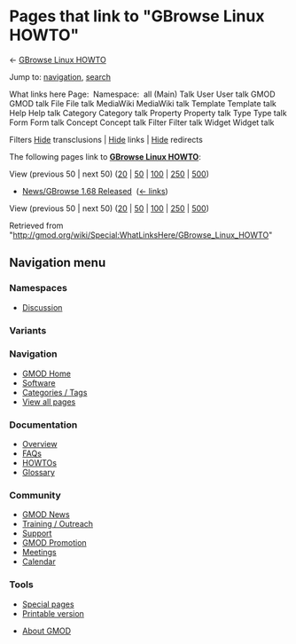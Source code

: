 <div id="mw-page-base" class="noprint">

</div>

<div id="mw-head-base" class="noprint">

</div>

<div id="content" class="mw-body" role="main">

<span id="top"></span>

<div id="mw-js-message" style="display:none;">

</div>



# <span dir="auto">Pages that link to "GBrowse Linux HOWTO"</span>

<div id="bodyContent">

<div id="contentSub">

←
<a href="/mediawiki/index.php?title=GBrowse_Linux_HOWTO&amp;redirect=no"
class="mw-redirect" title="GBrowse Linux HOWTO">GBrowse Linux HOWTO</a>

</div>

<div id="jump-to-nav" class="mw-jump">

Jump to: [navigation](#mw-navigation), [search](#p-search)

</div>

<div id="mw-content-text">

What links here Page:  Namespace:  all (Main) Talk User User talk GMOD
GMOD talk File File talk MediaWiki MediaWiki talk Template Template talk
Help Help talk Category Category talk Property Property talk Type Type
talk Form Form talk Concept Concept talk Filter Filter talk Widget
Widget talk

Filters
[Hide](/mediawiki/index.php?title=Special:WhatLinksHere/GBrowse_Linux_HOWTO&hidetrans=1 "Special:WhatLinksHere/GBrowse Linux HOWTO")
transclusions \|
[Hide](/mediawiki/index.php?title=Special:WhatLinksHere/GBrowse_Linux_HOWTO&hidelinks=1 "Special:WhatLinksHere/GBrowse Linux HOWTO")
links \|
[Hide](/mediawiki/index.php?title=Special:WhatLinksHere/GBrowse_Linux_HOWTO&hideredirs=1 "Special:WhatLinksHere/GBrowse Linux HOWTO")
redirects

The following pages link to
**<a href="/wiki/GBrowse_Linux_HOWTO" class="mw-redirect"
title="GBrowse Linux HOWTO">GBrowse Linux HOWTO</a>**:

View (previous 50 \| next 50)
([20](/mediawiki/index.php?title=Special:WhatLinksHere/GBrowse_Linux_HOWTO&limit=20 "Special:WhatLinksHere/GBrowse Linux HOWTO")
\|
[50](/mediawiki/index.php?title=Special:WhatLinksHere/GBrowse_Linux_HOWTO&limit=50 "Special:WhatLinksHere/GBrowse Linux HOWTO")
\|
[100](/mediawiki/index.php?title=Special:WhatLinksHere/GBrowse_Linux_HOWTO&limit=100 "Special:WhatLinksHere/GBrowse Linux HOWTO")
\|
[250](/mediawiki/index.php?title=Special:WhatLinksHere/GBrowse_Linux_HOWTO&limit=250 "Special:WhatLinksHere/GBrowse Linux HOWTO")
\|
[500](/mediawiki/index.php?title=Special:WhatLinksHere/GBrowse_Linux_HOWTO&limit=500 "Special:WhatLinksHere/GBrowse Linux HOWTO"))

- [News/GBrowse 1.68
  Released](/wiki/News/GBrowse_1.68_Released "News/GBrowse 1.68 Released")
  ‎ <span class="mw-whatlinkshere-tools">([←
  links](/mediawiki/index.php?title=Special:WhatLinksHere&target=News%2FGBrowse+1.68+Released "Special:WhatLinksHere"))</span>

View (previous 50 \| next 50)
([20](/mediawiki/index.php?title=Special:WhatLinksHere/GBrowse_Linux_HOWTO&limit=20 "Special:WhatLinksHere/GBrowse Linux HOWTO")
\|
[50](/mediawiki/index.php?title=Special:WhatLinksHere/GBrowse_Linux_HOWTO&limit=50 "Special:WhatLinksHere/GBrowse Linux HOWTO")
\|
[100](/mediawiki/index.php?title=Special:WhatLinksHere/GBrowse_Linux_HOWTO&limit=100 "Special:WhatLinksHere/GBrowse Linux HOWTO")
\|
[250](/mediawiki/index.php?title=Special:WhatLinksHere/GBrowse_Linux_HOWTO&limit=250 "Special:WhatLinksHere/GBrowse Linux HOWTO")
\|
[500](/mediawiki/index.php?title=Special:WhatLinksHere/GBrowse_Linux_HOWTO&limit=500 "Special:WhatLinksHere/GBrowse Linux HOWTO"))

</div>

<div class="printfooter">

Retrieved from
"<http://gmod.org/wiki/Special:WhatLinksHere/GBrowse_Linux_HOWTO>"

</div>

<div id="catlinks" class="catlinks catlinks-allhidden">

</div>

<div class="visualClear">

</div>

</div>

</div>

<div id="mw-navigation">

## Navigation menu

<div id="mw-head">



<div id="left-navigation">

<div id="p-namespaces" class="vectorTabs" role="navigation"
aria-labelledby="p-namespaces-label">

### Namespaces


- <span id="ca-talk"><a
  href="/mediawiki/index.php?title=Talk:GBrowse_Linux_HOWTO&amp;action=edit&amp;redlink=1"
  accesskey="t"
  title="Discussion about the content page [t]">Discussion</a></span>

</div>

<div id="p-variants" class="vectorMenu emptyPortlet" role="navigation"
aria-labelledby="p-variants-label">

### 

### Variants[](#)

<div class="menu">

</div>

</div>

</div>





</div>

</div>

</div>

<div id="mw-panel">

<div id="p-logo" role="banner">

<a href="/wiki/Main_Page"
style="background-image: url(http://gmod.org/images/GMOD-cogs.png);"
title="Visit the main page"></a>

</div>

<div id="p-Navigation" class="portal" role="navigation"
aria-labelledby="p-Navigation-label">

### Navigation

<div class="body">

- <span id="n-GMOD-Home">[GMOD Home](/wiki/Main_Page)</span>
- <span id="n-Software">[Software](/wiki/GMOD_Components)</span>
- <span id="n-Categories-.2F-Tags">[Categories /
  Tags](/wiki/Categories)</span>
- <span id="n-View-all-pages">[View all
  pages](/wiki/Special:AllPages)</span>

</div>

</div>

<div id="p-Documentation" class="portal" role="navigation"
aria-labelledby="p-Documentation-label">

### Documentation

<div class="body">

- <span id="n-Overview">[Overview](/wiki/Overview)</span>
- <span id="n-FAQs">[FAQs](/wiki/Category:FAQ)</span>
- <span id="n-HOWTOs">[HOWTOs](/wiki/Category:HOWTO)</span>
- <span id="n-Glossary">[Glossary](/wiki/Glossary)</span>

</div>

</div>

<div id="p-Community" class="portal" role="navigation"
aria-labelledby="p-Community-label">

### Community

<div class="body">

- <span id="n-GMOD-News">[GMOD News](/wiki/GMOD_News)</span>
- <span id="n-Training-.2F-Outreach">[Training /
  Outreach](/wiki/Training_and_Outreach)</span>
- <span id="n-Support">[Support](/wiki/Support)</span>
- <span id="n-GMOD-Promotion">[GMOD
  Promotion](/wiki/GMOD_Promotion)</span>
- <span id="n-Meetings">[Meetings](/wiki/Meetings)</span>
- <span id="n-Calendar">[Calendar](/wiki/Calendar)</span>

</div>

</div>

<div id="p-tb" class="portal" role="navigation"
aria-labelledby="p-tb-label">

### Tools

<div class="body">

- <span id="t-specialpages"><a href="/wiki/Special:SpecialPages" accesskey="q"
  title="A list of all special pages [q]">Special pages</a></span>
- <span id="t-print"><a
  href="/mediawiki/index.php?title=Special:WhatLinksHere/GBrowse_Linux_HOWTO&amp;printable=yes"
  rel="alternate" accesskey="p"
  title="Printable version of this page [p]">Printable version</a></span>

</div>

</div>

</div>

</div>

<div id="footer" role="contentinfo">

- <span id="footer-places-about">[About
  GMOD](/wiki/GMOD:About "GMOD:About")</span>

<!-- -->






</div>
